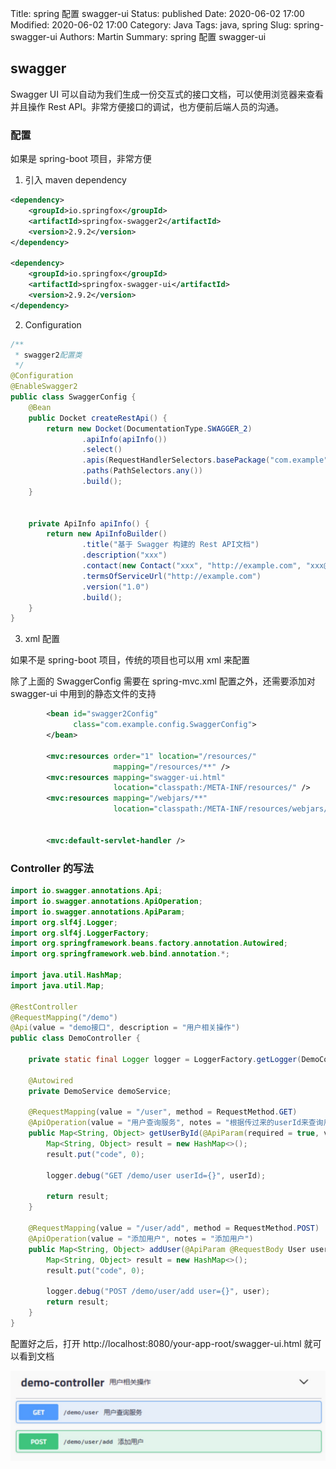 Title: spring 配置 swagger-ui
Status: published
Date: 2020-06-02 17:00
Modified: 2020-06-02 17:00
Category: Java
Tags: java, spring
Slug: spring-swagger-ui
Authors: Martin
Summary: spring 配置 swagger-ui


## swagger

Swagger UI 可以自动为我们生成一份交互式的接口文档，可以使用浏览器来查看并且操作 Rest API。非常方便接口的调试，也方便前后端人员的沟通。

### 配置 

如果是 spring-boot 项目，非常方便

1. 引入 maven dependency

```xml
<dependency>
    <groupId>io.springfox</groupId>
    <artifactId>springfox-swagger2</artifactId>
    <version>2.9.2</version>
</dependency>

<dependency>
    <groupId>io.springfox</groupId>
    <artifactId>springfox-swagger-ui</artifactId>
    <version>2.9.2</version>
</dependency>
```

2. Configuration

```java
/**
 * swagger2配置类
 */
@Configuration
@EnableSwagger2
public class SwaggerConfig {
    @Bean
    public Docket createRestApi() {
        return new Docket(DocumentationType.SWAGGER_2)
                .apiInfo(apiInfo())
                .select()
                .apis(RequestHandlerSelectors.basePackage("com.example"))
                .paths(PathSelectors.any())
                .build();
    }


    private ApiInfo apiInfo() {
        return new ApiInfoBuilder()
                .title("基于 Swagger 构建的 Rest API文档")
                .description("xxx")
                .contact(new Contact("xxx", "http://example.com", "xxx@example.com"))
                .termsOfServiceUrl("http://example.com")
                .version("1.0")
                .build();
    }
}
```

3. xml 配置

如果不是 spring-boot 项目，传统的项目也可以用 xml 来配置

除了上面的 SwaggerConfig 需要在 spring-mvc.xml 配置之外，还需要添加对 swagger-ui 中用到的静态文件的支持

```xml
        <bean id="swagger2Config"
              class="com.example.config.SwaggerConfig">
        </bean>

        <mvc:resources order="1" location="/resources/"
                       mapping="/resources/**" />
        <mvc:resources mapping="swagger-ui.html"
                       location="classpath:/META-INF/resources/" />
        <mvc:resources mapping="/webjars/**"
                       location="classpath:/META-INF/resources/webjars/" />


        <mvc:default-servlet-handler />
```


### Controller 的写法

```java
import io.swagger.annotations.Api;
import io.swagger.annotations.ApiOperation;
import io.swagger.annotations.ApiParam;
import org.slf4j.Logger;
import org.slf4j.LoggerFactory;
import org.springframework.beans.factory.annotation.Autowired;
import org.springframework.web.bind.annotation.*;

import java.util.HashMap;
import java.util.Map;

@RestController
@RequestMapping("/demo")
@Api(value = "demo接口", description = "用户相关操作")
public class DemoController {

    private static final Logger logger = LoggerFactory.getLogger(DemoController.class);

    @Autowired
    private DemoService demoService;

    @RequestMapping(value = "/user", method = RequestMethod.GET)
    @ApiOperation(value = "用户查询服务", notes = "根据传过来的userId来查询用户")
    public Map<String, Object> getUserById(@ApiParam(required = true, value = "用户id", example = "1000") @RequestParam String userId) {
        Map<String, Object> result = new HashMap<>();
        result.put("code", 0);

        logger.debug("GET /demo/user userId={}", userId);

        return result;
    }

    @RequestMapping(value = "/user/add", method = RequestMethod.POST)
    @ApiOperation(value = "添加用户", notes = "添加用户")
    public Map<String, Object> addUser(@ApiParam @RequestBody User user) {
        Map<String, Object> result = new HashMap<>();
        result.put("code", 0);

        logger.debug("POST /demo/user/add user={}", user);
        return result;
    }
}
```

配置好之后，打开 http://localhost:8080/your-app-root/swagger-ui.html 就可以看到文档

![swagger-ui-demo](../images/swagger-ui-demo.jpg)
